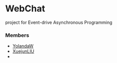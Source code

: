 # WebChat
project for Event-drive Asynchronous Programming

### Members
 - [YolandaW](https://github.com/YolandaWEI) 
 - [XuejunLIU](https://github.com/captainneko)
 - 
 
 
<!-- more -->
